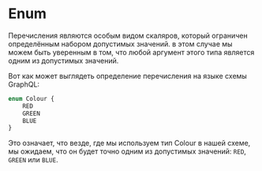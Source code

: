 # Enum

Перечисления являются особым видом скаляров, который ограничен 
определённым набором допустимых значений. в этом случае мы можем 
быть уверенным в том, что любой аргумент этого типа является одним 
из допустимых значений.

Вот как может выглядеть определение перечисления на языке схемы GraphQL:

```graphql
enum Colour {
    RED
    GREEN
    BLUE
}
```

Это означает, что везде, где мы используем тип Colour в нашей схеме, 
мы ожидаем, что он будет точно одним из допустимых значений:
`RED`, `GREEN` или `BLUE`.

